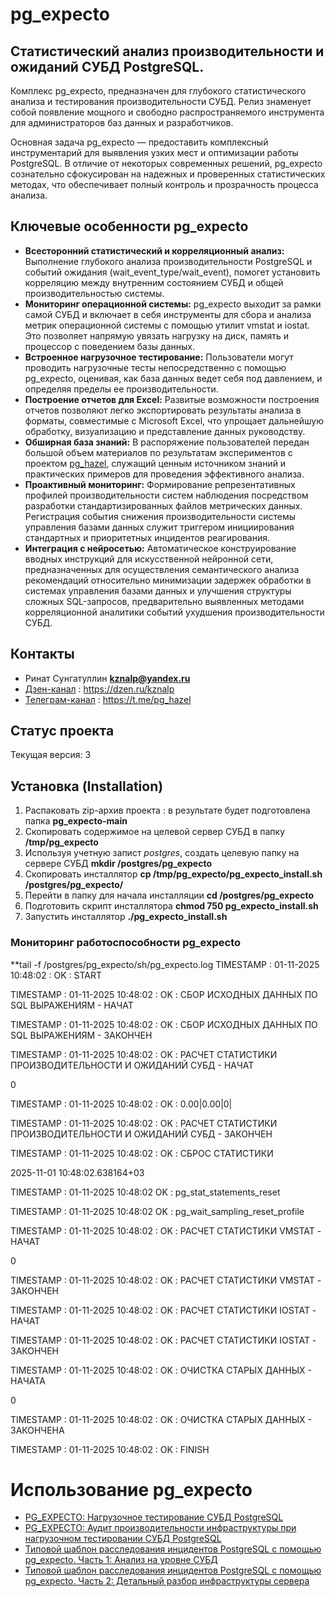 # pg_expecto
## Статистический анализ производительности и ожиданий СУБД PostgreSQL.
Комплекс pg_expecto, предназначен для глубокого статистического анализа и тестирования производительности СУБД. Релиз знаменует собой появление мощного и свободно распространяемого инструмента для администраторов баз данных и разработчиков.

Основная задача pg_expecto — предоставить комплексный инструментарий для выявления узких мест и оптимизации работы PostgreSQL. В отличие от некоторых современных решений, pg_expecto сознательно сфокусирован на надежных и проверенных статистических методах, что обеспечивает полный контроль и прозрачность процесса анализа.

## Ключевые особенности pg_expecto
- **Всесторонний статистический и корреляционный анализ:** Выполнение глубокого анализа производительности PostgreSQL и событий ожидания (wait_event_type/wait_event), помогет установить корреляцию между внутренним состоянием СУБД и общей производительностью системы.
- **Мониторинг операционной системы:** pg_expecto выходит за рамки самой СУБД и включает в себя инструменты для сбора и анализа метрик операционной системы с помощью утилит vmstat и iostat. Это позволяет напрямую увязать нагрузку на диск, память и процессор с поведением базы данных.
- **Встроенное нагрузочное тестирование:** Пользователи могут проводить нагрузочные тесты непосредственно с помощью pg_expecto, оценивая, как база данных ведет себя под давлением, и определяя пределы ее производительности.
- **Построение отчетов для Excel:** Развитые возможности построения отчетов позволяют легко экспортировать результаты анализа в форматы, совместимые с Microsoft Excel, что упрощает дальнейшую обработку, визуализацию и представление данных руководству.
- **Обширная база знаний:** В распоряжение пользователей передан большой объем материалов по результатам экспериментов с проектом [pg_hazel](https://dzen.ru/suite/009d4a06-f053-4377-8fdc-76721bf79c50), служащий ценным источником знаний и практических примеров для проведения эффективного анализа.
- **Проактивный мониторинг:** Формирование репрезентативных профилей производительности систем наблюдения посредством разработки стандартизированных файлов метрических данных. Регистрация события снижения производительности системы управления базами данных служит триггером инициирования стандартных и приоритетных инцидентов реагирования.
- **Интеграция с нейросетью:** Автоматическое конструирование вводных инструкций для искусственной нейронной сети, предназначенных для осуществления семантического анализа рекомендаций относительно минимизации задержек обработки в системах управления базами данных и улучшения структуры сложных SQL-запросов, предварительно выявленных методами корреляционной аналитики событий ухудшения производительности СУБД.

## Контакты
- Ринат Сунгатуллин **kznalp@yandex.ru**
- [Дзен-канал](https://dzen.ru/kznalp) : https://dzen.ru/kznalp
- [Телеграм-канал](https://t.me/pg_hazel) : https://t.me/pg_hazel

## Статус проекта
Текущая версия: 3

## Установка (Installation)
1. Распаковать zip-архив проекта : в результате будет подготовлена папка **pg_expecto-main**
2. Скопировать содержимое на целевой сервер СУБД в папку **/tmp/pg_expecto**
3. Используя учетную запист *postgres*, cоздать целевую папку на сервере СУБД **mkdir /postgres/pg_expecto**
4. Скопировать инсталлятор **cp /tmp/pg_expecto/pg_expecto_install.sh /postgres/pg_expecto/**
5. Перейти в папку для начала инсталляции **cd /postgres/pg_expecto**
6. Подготовить скрипт инсталлятора **chmod 750 pg_expecto_install.sh**
7. Запустить инсталлятор **./pg_expecto_install.sh**

### Мониторинг работоспособности pg_expecto
**tail -f /postgres/pg_expecto/sh/pg_expecto.log
TIMESTAMP : 01-11-2025 10:48:02  : OK : START

TIMESTAMP : 01-11-2025 10:48:02  : OK : СБОР ИСХОДНЫХ ДАННЫХ ПО SQL ВЫРАЖЕНИЯМ - НАЧАТ

TIMESTAMP : 01-11-2025 10:48:02  : OK : СБОР ИСХОДНЫХ ДАННЫХ ПО SQL ВЫРАЖЕНИЯМ - ЗАКОНЧЕН

TIMESTAMP : 01-11-2025 10:48:02  : OK : РАСЧЕТ СТАТИСТИКИ ПРОИЗВОДИТЕЛЬНОСТИ И ОЖИДАНИЙ СУБД - НАЧАТ

0

TIMESTAMP : 01-11-2025 10:48:02  : OK :  0.00|0.00|0|

TIMESTAMP : 01-11-2025 10:48:02  : OK : РАСЧЕТ СТАТИСТИКИ ПРОИЗВОДИТЕЛЬНОСТИ И ОЖИДАНИЙ СУБД - ЗАКОНЧЕН

TIMESTAMP : 01-11-2025 10:48:02  : OK : СБРОС СТАТИСТИКИ

2025-11-01 10:48:02.638164+03

TIMESTAMP : 01-11-2025 10:48:02  OK :  pg_stat_statements_reset

TIMESTAMP : 01-11-2025 10:48:02  OK :  pg_wait_sampling_reset_profile

TIMESTAMP : 01-11-2025 10:48:02  : OK : РАСЧЕТ СТАТИСТИКИ VMSTAT - НАЧАТ

0

TIMESTAMP : 01-11-2025 10:48:02  : OK : РАСЧЕТ СТАТИСТИКИ VMSTAT - ЗАКОНЧЕН

TIMESTAMP : 01-11-2025 10:48:02  : OK : РАСЧЕТ СТАТИСТИКИ IOSTAT - НАЧАТ

TIMESTAMP : 01-11-2025 10:48:02  : OK : РАСЧЕТ СТАТИСТИКИ IOSTAT - ЗАКОНЧЕН

TIMESTAMP : 01-11-2025 10:48:02  : OK : ОЧИСТКА СТАРЫХ ДАННЫХ - НАЧАТА

0

TIMESTAMP : 01-11-2025 10:48:02  : OK : ОЧИСТКА СТАРЫХ ДАННЫХ - ЗАКОНЧЕНА

TIMESTAMP : 01-11-2025 10:48:02  : OK : FINISH

# Использование pg_expecto

- [PG_EXPECTO: Нагрузочное тестирование СУБД PostgreSQL](https://dzen.ru/a/aO90kwEztw-GQVba)
- [PG_EXPECTO: Аудит производительности инфраструктуры при нагрузочном тестировании СУБД PostgreSQL](https://dzen.ru/a/aPmymHYePCkukP3p)
- [Типовой шаблон расследования инцидентов PostgreSQL с помощью pg_expecto. Часть 1: Анализ на уровне СУБД](https://dzen.ru/a/aPyyCU9YvyBsSWJh)
- [Типовой шаблон расследования инцидентов PostgreSQL с помощью pg_expecto. Часть 2: Детальный разбор инфраструктуры сервера](https://dzen.ru/a/aPzDp3M5O3zp2aZ1)
